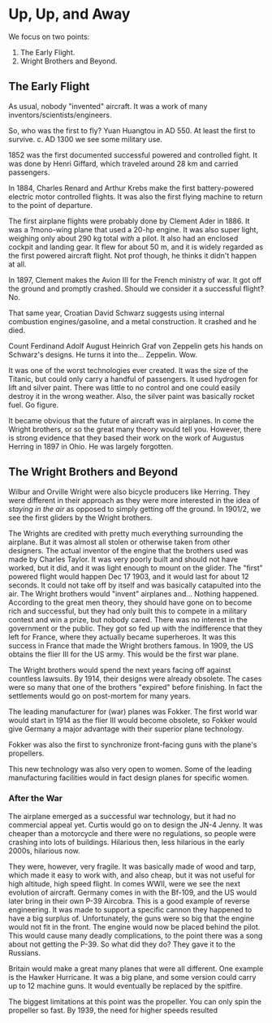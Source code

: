 # Up, Up, and Away

We focus on two points:

1. The Early Flight.
2. Wright Brothers and Beyond.

## The Early Flight

As usual, nobody "invented" aircraft. It was a work of many inventors/scientists/engineers.

So, who was the first to fly? Yuan Huangtou in AD 550. At least the first to survive. c. AD 1300 we see some military use.

1852 was the first documented successful powered and controlled fight. It was done by Henri Giffard, which traveled around 28 km and carried passengers.

In 1884, Charles Renard and Arthur Krebs make the first battery-powered electric motor controlled flights. It was also the first flying machine to return to the point of departure.

The first airplane flights were probably done by Clement Ader in 1886. It was a ?mono-wing plane that used a 20-hp engine. It was also super light, weighing only about 290 kg total *with* a pilot. It also had an enclosed cockpit and landing gear. It flew for about 50 m, and it is widely regarded as the first powered aircraft flight. Not prof though, he thinks it didn't happen at all.

In 1897, Clement makes the Avion III for the French ministry of war. It got off the ground and promptly crashed. Should we consider it a successful flight? No.

That same year, Croatian David Schwarz suggests using internal combustion engines/gasoline, and a metal construction. It crashed and he died.

Count Ferdinand Adolf August Heinrich Graf von Zeppelin gets his hands on Schwarz's designs. He turns it into the... Zeppelin. Wow.

It was one of the worst technologies ever created. It was the size of the Titanic, but could only carry a handful of passengers. It used hydrogen for lift and silver paint. There was little to no control and one could easily destroy it in the wrong weather. Also, the silver paint was basically rocket fuel. Go figure.

It became obvious that the future of aircraft was in airplanes. In come the Wright brothers, or so the great many theory would tell you. However, there is strong evidence that they based their work on the work of Augustus Herring in 1897 in Ohio. He was largely forgotten.

## The Wright Brothers and Beyond

Wilbur and Orville Wright were also bicycle producers like Herring. They were different in their approach as they were more interested in the idea of *staying in the air* as opposed to simply getting off the ground. In 1901/2, we see the first gliders by the Wright brothers.

The Wrights are credited with pretty much everything surrounding the airplane. But it was almost all stolen or otherwise taken from other designers. The actual inventor of the engine that the brothers used was made by Charles Taylor. It was very poorly built and should not have worked, but it did, and it was light enough to mount on the glider. The "first" powered flight would happen Dec 17 1903, and it would last for about 12 seconds. It could not take off by itself and was basically catapulted into the air. The Wright brothers would "invent" airplanes and... Nothing happened. According to the great men theory, they should have gone on to become rich and successful, but they had only built this to compete in a military contest and win a prize, but nobody cared. There was no interest in the government or the public. They got so fed up with the indifference that they left for France, where they actually became superheroes. It was this success in France that made the Wright brothers famous. In 1909, the US obtains the flier III for the US army. This would be the first war plane.

The Wright brothers would spend the next years facing off against countless lawsuits. By 1914, their designs were already obsolete. The cases were so many that one of the brothers "expired" before finishing. In fact the settlements would go on post-mortem for many years.

The leading manufacturer for (war) planes was Fokker. The first world war would start in 1914 as the flier III would become obsolete, so Fokker would give Germany a major advantage with their superior plane technology.

Fokker was also the first to synchronize front-facing guns with the plane's propellers.

This new technology was also very open to women. Some of the leading manufacturing facilities would in fact design planes for specific women.

### After the War

The airplane emerged as a successful war technology, but it had no commercial appeal yet. Curtis would go on to design the JN-4 Jenny. It was cheaper than a motorcycle and there were no regulations, so people were crashing into lots of buildings. Hilarious then, less hilarious in the early 2000s, hilarious now.

They were, however, very fragile. It was basically made of wood and tarp, which made it easy to work with, and also cheap, but it was not useful for high altitude, high speed flight. In comes WWII, were we see the next evolution of aircraft. Germany comes in with the Bf-109, and the US would later bring in their own P-39 Aircobra. This is a good example of reverse engineering. It was made to support a specific cannon they happened to have a big surplus of. Unfortunately, the guns were so big that the engine would not fit in the front. The engine would now be placed behind the pilot. This would cause many deadly complications, to the point there was a song about not getting the P-39. So what did they do? They gave it to the Russians.

Britain would make a great many planes that were all different. One example is the Hawker Hurricane. It was a big plane, and some version could carry up to 12 machine guns. It would eventually be replaced by the spitfire.

The biggest limitations at this point was the propeller. You can only spin the propeller so fast. By 1939, the need for higher speeds resulted